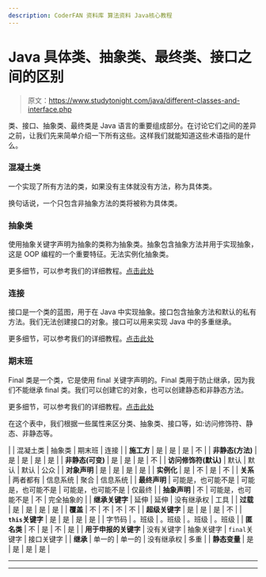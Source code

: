 ```yaml
---
description: CoderFAN 资料库 算法资料 Java核心教程
---
```


# Java 具体类、抽象类、最终类、接口之间的区别

> 原文：<https://www.studytonight.com/java/different-classes-and-interface.php>

类、接口、抽象类、最终类是 Java 语言的重要组成部分。在讨论它们之间的差异之前，让我们先来简单介绍一下所有这些。这样我们就能知道这些术语指的是什么。

### 混凝土类

一个实现了所有方法的类，如果没有主体就没有方法，称为具体类。

换句话说，一个只包含非抽象方法的类将被称为具体类。

### 抽象类

使用抽象关键字声明为抽象的类称为抽象类。抽象包含抽象方法并用于实现抽象，这是 OOP 编程的一个重要特征。无法实例化抽象类。

更多细节，可以参考我们的详细教程。[点击此处](https://www.studytonight.com/java/abstract-class.php)

### 连接

接口是一个类的蓝图，用于在 Java 中实现抽象。接口包含抽象方法和默认的私有方法。我们无法创建接口的对象。接口可以用来实现 Java 中的多重继承。

更多细节，可以参考我们的详细教程。[点击此处](https://www.studytonight.com/java/java-interface.php)

### 期末班

Final 类是一个类，它是使用 final 关键字声明的。Final 类用于防止继承，因为我们不能继承 final 类。我们可以创建它的对象，也可以创建静态和非静态方法。

更多细节，可以参考我们的详细教程。[点击此处](https://www.studytonight.com/java/final-in-java.php)

在这个表中，我们根据一些属性来区分类、抽象类、接口等，如:访问修饰符、静态、非静态等。

|  | 混凝土类 | 抽象类 | 期末班 | 连接 |
| **施工方** | 是 | 是 | 是 | 不 |
| **非静态(方法)** | 是 | 是 | 是 | 是 |
| **非静态(可变)** | 是 | 是 | 是 | 不 |
| **访问修饰符(默认)** | 默认 | 默认 | 默认 | 公众 |
| **对象声明** | 是 | 是 | 是 | 是 |
| **实例化** | 是 | 不 | 是 | 不 |
| **关系** | 两者都有 | 信息系统 | 聚合 | 信息系统 |
| **最终声明** | 可能是，也可能不是 | 可能是，也可能不是 | 可能是，也可能不是 | 仅最终 |
| **抽象声明** | 不 | 可能是，也可能不是 | 不 | 完全抽象的 |
| **继承关键字** | 延伸 | 延伸 | 没有继承权 | 工具 |
| **过载** | 是 | 是 | 是 | 是 |
| **覆盖** | 不 | 不 | 不 | 不 |
| **超级关键字** | 是 | 是 | 是 | 不 |
| **`this`关键字** | 是 | 是 | 是 | 是 |
| 字节码 | 。班级 | 。班级 | 。班级 | 。班级 |
| **匿名类** | 不 | 是 | 不 | 是 |
| **用于申报的关键字** | 没有关键字 | 抽象关键字 | `final`关键字 | 接口关键字 |
| **继承** | 单一的 | 单一的 | 没有继承权 | 多重 |
| **静态变量** | 是 | 是 | 是 | 是 |

* * *

* * *